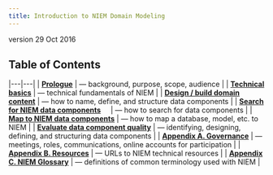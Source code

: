 ```yaml
---
title: Introduction to NIEM Domain Modeling
---
```

version 29 Oct 2016

## Table of Contents

|---|---|
| [__Prologue__](./prologue.html) | &mdash; background, purpose, scope, audience |
| [__Technical basics__](./basics.html) | &mdash; technical fundamentals of NIEM |
| [__Design / build domain content__](./content.html) | &mdash; how to name, define, and structure data components |
| [__Search for NIEM data components__](./search.html) &nbsp;&nbsp;&nbsp; | &mdash; how to search for data components |
| [__Map to NIEM data components__](./map.html) | &mdash; how to map a database, model, etc. to NIEM |
| [__Evaluate data component quality__](./quality.html) | &mdash; identifying, designing, defining, and structuring data components |
| [__Appendix A. Governance__](./governance.html) | &mdash; meetings, roles, communications, online accounts for participation |
| [__Appendix B. Resources__](./resources.html) | &mdash; URLs to NIEM technical resources |
| [__Appendix C. NIEM Glossary__](./glossary.html) | &mdash; definitions of common terminology used with NIEM |

